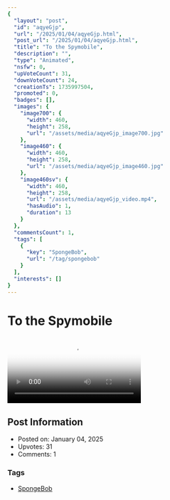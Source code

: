 ```yaml
---
{
  "layout": "post",
  "id": "aqyeGjp",
  "url": "/2025/01/04/aqyeGjp.html",
  "post_url": "/2025/01/04/aqyeGjp.html",
  "title": "To the Spymobile",
  "description": "",
  "type": "Animated",
  "nsfw": 0,
  "upVoteCount": 31,
  "downVoteCount": 24,
  "creationTs": 1735997504,
  "promoted": 0,
  "badges": [],
  "images": {
    "image700": {
      "width": 460,
      "height": 258,
      "url": "/assets/media/aqyeGjp_image700.jpg"
    },
    "image460": {
      "width": 460,
      "height": 258,
      "url": "/assets/media/aqyeGjp_image460.jpg"
    },
    "image460sv": {
      "width": 460,
      "height": 258,
      "url": "/assets/media/aqyeGjp_video.mp4",
      "hasAudio": 1,
      "duration": 13
    }
  },
  "commentsCount": 1,
  "tags": [
    {
      "key": "SpongeBob",
      "url": "/tag/spongebob"
    }
  ],
  "interests": []
}
---
```


# To the Spymobile

<video controls playsinline loop poster="/assets/media/aqyeGjp_image460.jpg">
  <source src="/assets/media/aqyeGjp_video.mp4" type="video/mp4">
  Your browser does not support the video tag.
</video>

## Post Information

- Posted on: January 04, 2025
- Upvotes: 31
- Comments: 1

### Tags

- [SpongeBob](/tag/SpongeBob)
